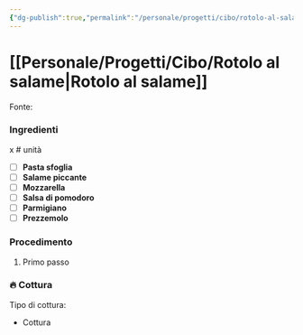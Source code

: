 ```yaml
---
{"dg-publish":true,"permalink":"/personale/progetti/cibo/rotolo-al-salame/"}
---
```


# [[Personale/Progetti/Cibo/Rotolo al salame\|Rotolo al salame]]

Fonte: 


### Ingredienti

x # unità

- [ ] **Pasta sfoglia**
- [ ] **Salame piccante**
- [ ] **Mozzarella**
- [ ] **Salsa di pomodoro**
- [ ] **Parmigiano**
- [ ] **Prezzemolo**

### Procedimento

1. Primo passo


### 🔥 Cottura

Tipo di cottura:
- Cottura

